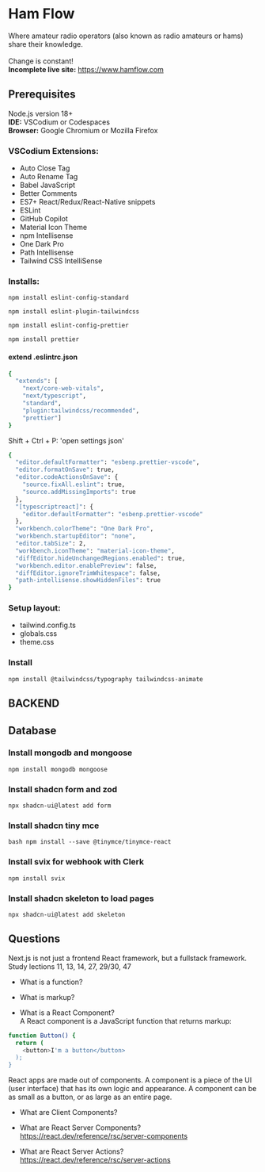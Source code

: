 # Ham Flow

Where amateur radio operators (also known as radio amateurs or hams) share their knowledge.  
&nbsp;  
Change is constant!  
**Incomplete live site:** https://www.hamflow.com  


## Prerequisites

Node.js version 18+  
**IDE:** VSCodium or Codespaces  
**Browser:** Google Chromium or Mozilla Firefox  


### VSCodium Extensions:
- Auto Close Tag  
- Auto Rename Tag  
- Babel JavaScript  
- Better Comments  
- ES7+ React/Redux/React-Native snippets  
- ESLint  
- GitHub Copilot  
- Material Icon Theme  
- npm Intellisense  
- One Dark Pro  
- Path Intellisense  
- Tailwind CSS IntelliSense


### Installs:

`npm install eslint-config-standard`  

`npm install eslint-plugin-tailwindcss`  

`npm install eslint-config-prettier`  

`npm install prettier`  


#### extend .eslintrc.json

```bash
{
  "extends": [
    "next/core-web-vitals",
    "next/typescript",
    "standard",
    "plugin:tailwindcss/recommended",
    "prettier"]
}
```

Shift + Ctrl + P: 'open settings json'

```bash
{
  "editor.defaultFormatter": "esbenp.prettier-vscode",
  "editor.formatOnSave": true,
  "editor.codeActionsOnSave": {
    "source.fixAll.eslint": true,
    "source.addMissingImports": true
  },
  "[typescriptreact]": {
    "editor.defaultFormatter": "esbenp.prettier-vscode"
  },
  "workbench.colorTheme": "One Dark Pro",
  "workbench.startupEditor": "none",
  "editor.tabSize": 2,
  "workbench.iconTheme": "material-icon-theme",
  "diffEditor.hideUnchangedRegions.enabled": true,
  "workbench.editor.enablePreview": false,
  "diffEditor.ignoreTrimWhitespace": false,
  "path-intellisense.showHiddenFiles": true
}
```

### Setup layout:
- tailwind.config.ts
- globals.css
- theme.css


### Install

`npm install @tailwindcss/typography tailwindcss-animate`  


## BACKEND



## Database



### Install mongodb and mongoose

`npm install mongodb mongoose`  


### Install shadcn form and zod

`npx shadcn-ui@latest add form`


### Install shadcn tiny mce

`bash npm install --save @tinymce/tinymce-react`


### Install svix for webhook with Clerk

`npm install svix`


### Install shadcn skeleton to load pages

`npx shadcn-ui@latest add skeleton`


## Questions

Next.js is not just a frontend React framework, but a fullstack framework.  
Study lections 11, 13, 14, 27, 29/30, 47


- What is a function?
- What is markup?

- What is a React Component?  
A React component is a JavaScript function that returns markup:  
```bash
function Button() {
  return (
    <button>I'm a button</button>
  );
}
```
React apps are made out of components. A component is a piece of the UI (user interface) that has its own logic and appearance. A component can be as small as a button, or as large as an entire page.  



- What are Client Components?  

- What are React Server Components?  
https://react.dev/reference/rsc/server-components  

- What are React Server Actions?  
https://react.dev/reference/rsc/server-actions  
